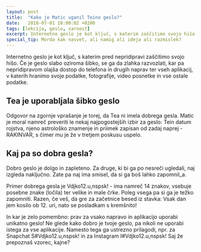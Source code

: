 ```yaml
---
layout: post
title:  "Kako je Matic uganil Teino geslo?"
date:   2018-07-01 18:00:02 +0200
tags: [lekcija, geslo, varnost]
excerpt: Internetno geslo je kot ključ, s katerim zaščitimo svojo hišo. Če je vaše geslo šibko, imajo nepridipravi lažji dostop do vaših podatkov!
special_tip: Morda kak nasvet, ali namig ali ideja ali razmislek?
---
```


Internetno geslo je kot ključ, s katerim pred nepridipravi zaščitimo svojo hišo. Če je geslo slabo oziroma šibko, se ga da zlahka razvozlati, kar pa nepridipravom olajša dostop do telefona in drugih naprav ter vseh aplikacij, v katerih hranimo svoje podatke, fotografije, video posnetke in vse ostale podatke.

## Tea je uporabljala šibko geslo
Odgovor na zgornje vprašanje je torej, da Tea ni imela dobrega gesla. Matic je moral namreč preveriti le nekaj najpogostejših izbir za geslo: Tein datum rojstva, njeno astrološko znamenje in priimek zapisan od zadaj naprej - RAKINVAR, s čimer mu je že v tretjem poskusu uspelo.

## Kaj pa so dobra gesla?
Dobro geslo je dolgo in zapleteno. Za druge, ki bi ga po nesreči ugledali, naj izgleda naključno. Zate pa naj ima smisel, da si ga boš lahko zapomnil_a.

Primer dobrega gesla je Vdjko12.u,nspsk! - ima namreč 14 znakov, vsebuje posebne znake (ločila) ter velike in male črke. Poleg vsega pa si ga je težko zapomniti. Razen, če veš, da gre za začetnice besed iz stavka: Vsak dan jem kosilo ob 12. uri, nato se posladkam s kremšnito!

In kar je zelo pomembno: prav za vsako napravo in aplikacijo uporabi unikatno geslo!
Ne glede kako dobro je tvoje geslo, pa nikoli ne uporabi istega za vse aplikacije. Namesto tega ga ustrezno prilagodi, npr. za Snapchat S#Vdjko12.u,nspsk! in za Instagram I#Vdjko12.u,nspsk! Saj že prepoznaš vzorec, kajne?

